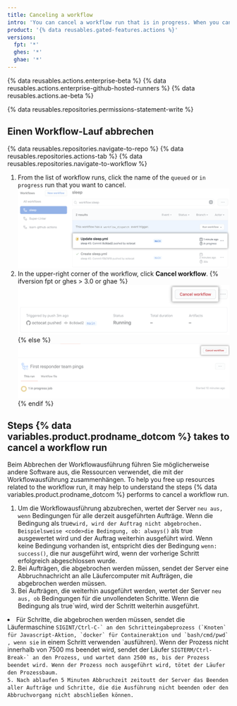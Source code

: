 ```yaml
---
title: Canceling a workflow
intro: 'You can cancel a workflow run that is in progress. When you cancel a workflow run, {% data variables.product.prodname_dotcom %} cancels all jobs and steps that are a part of that workflow.'
product: '{% data reusables.gated-features.actions %}'
versions:
  fpt: '*'
  ghes: '*'
  ghae: '*'
---
```


{% data reusables.actions.enterprise-beta %}
{% data reusables.actions.enterprise-github-hosted-runners %}
{% data reusables.actions.ae-beta %}

{% data reusables.repositories.permissions-statement-write %}

## Einen Workflow-Lauf abbrechen

{% data reusables.repositories.navigate-to-repo %}
{% data reusables.repositories.actions-tab %}
{% data reusables.repositories.navigate-to-workflow %}
1. From the list of workflow runs, click the name of the `queued` or `in progress` run that you want to cancel. ![Name der Workflow-Ausführung](/assets/images/help/repository/in-progress-run.png)
1. In the upper-right corner of the workflow, click **Cancel workflow**.
{% ifversion fpt or ghes > 3.0 or ghae %}
 ![Schaltfläche zum Abbrechen der Prüfsuite](/assets/images/help/repository/cancel-check-suite-updated.png)
{% else %}
 ![Schaltfläche zum Abbrechen der Prüfsuite](/assets/images/help/repository/cancel-check-suite.png)
{% endif %}

## Steps {% data variables.product.prodname_dotcom %} takes to cancel a workflow run

Beim Abbrechen der Workflowausführung führen Sie möglicherweise andere Software aus, die Ressourcen verwendet, die mit der Workflowausführung zusammenhängen. To help you free up resources related to the workflow run, it may help to understand the steps {% data variables.product.prodname_dotcom %} performs to cancel a workflow run.

1. Um die Workflowausführung abzubrechen, wertet der Server `neu aus, wenn` Bedingungen für alle derzeit ausgeführten Aufträge. Wenn die Bedingung als true</code>`wird, wird der Auftrag nicht abgebrochen. Beispielsweise <code>die Bedingung, ob: always()` als true ausgewertet wird und der Auftrag weiterhin ausgeführt wird. Wenn keine Bedingung vorhanden ist, entspricht dies der Bedingung `wenn: success()`, die nur ausgeführt wird, wenn der vorherige Schritt erfolgreich abgeschlossen wurde.
2. Bei Aufträgen, die abgebrochen werden müssen, sendet der Server eine Abbruchnachricht an alle Läufercomputer mit Aufträgen, die abgebrochen werden müssen.
3. Bei Aufträgen, die weiterhin ausgeführt werden, wertet der Server `neu aus, ob` Bedingungen für die unvollendeten Schritte. Wenn die Bedingung als true</code>`wird, wird der Schritt weiterhin ausgeführt.</li>
<li>Für Schritte, die abgebrochen werden müssen, sendet die Läufermaschine <code>SIGINT/Ctrl-C-` an den Schritteingabeprozess (`Knoten` für Javascript-Aktion, `docker` für Containeraktion und `bash/cmd/pwd` , wenn sie</code> in einem Schritt verwenden `ausführen). Wenn der Prozess nicht innerhalb von 7500 ms beendet wird, sendet der Läufer <code>SIGTERM/Ctrl-Break-` an den Prozess, und wartet dann 2500 ms, bis der Prozess beendet wird. Wenn der Prozess noch ausgeführt wird, tötet der Läufer den Prozessbaum.
5. Nach ablaufen 5 Minuten Abbruchzeit zeitoutt der Server das Beenden aller Aufträge und Schritte, die die Ausführung nicht beenden oder den Abbruchvorgang nicht abschließen können.
